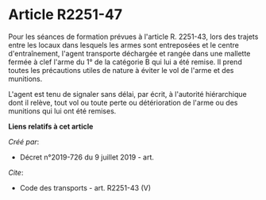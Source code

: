 # Article R2251-47

Pour les séances de formation prévues à l'article R. 2251-43, lors des trajets entre les locaux dans lesquels les armes sont
entreposées et le centre d'entraînement, l'agent transporte déchargée et rangée dans une mallette fermée à clef l'arme du 1°
de la catégorie B qui lui a été remise. Il prend toutes les précautions utiles de nature à éviter le vol de l'arme et des
munitions. 

L'agent est tenu de signaler sans délai, par écrit, à l'autorité hiérarchique dont il relève, tout vol ou toute perte ou
détérioration de l'arme ou des munitions qui lui ont été remises.

**Liens relatifs à cet article**

_Créé par_:

  - Décret n°2019-726 du 9 juillet 2019 - art.

_Cite_:

  - Code des transports - art. R2251-43 (V)
